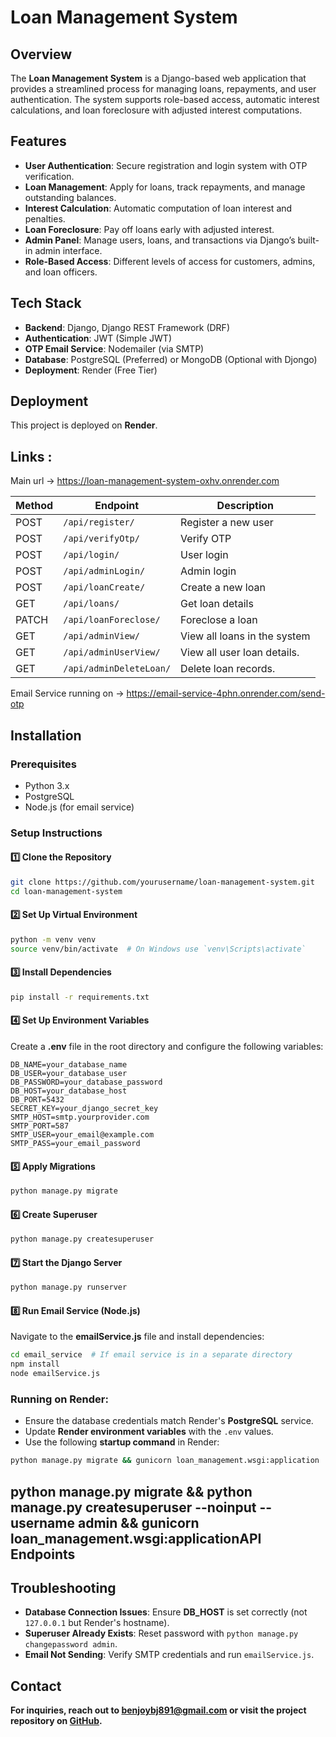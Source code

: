 # Loan Management System

## Overview

The **Loan Management System** is a Django-based web application that provides a streamlined process for managing loans, repayments, and user authentication. The system supports role-based access, automatic interest calculations, and loan foreclosure with adjusted interest computations.

## Features

- **User Authentication**: Secure registration and login system with OTP verification.
- **Loan Management**: Apply for loans, track repayments, and manage outstanding balances.
- **Interest Calculation**: Automatic computation of loan interest and penalties.
- **Loan Foreclosure**: Pay off loans early with adjusted interest.
- **Admin Panel**: Manage users, loans, and transactions via Django’s built-in admin interface.
- **Role-Based Access**: Different levels of access for customers, admins, and loan officers.

## Tech Stack

- **Backend**: Django, Django REST Framework (DRF)
- **Authentication**: JWT (Simple JWT)
- **OTP Email Service**: Nodemailer (via SMTP)
- **Database**: PostgreSQL (Preferred) or MongoDB (Optional with Djongo)
- **Deployment**: Render (Free Tier)

## Deployment

This project is deployed on **Render**.
## Links :
Main url -> https://loan-management-system-oxhv.onrender.com 

| Method | Endpoint                | Description                  |
| ------ | ----------------------- | ---------------------------- |
| POST   | `/api/register/`        | Register a new user          |
| POST   | `/api/verifyOtp/`       | Verify OTP                   |
| POST   | `/api/login/`           | User login                   |
| POST   | `/api/adminLogin/`      | Admin login                  |
| POST   | `/api/loanCreate/`      | Create a new loan            |
| GET    | `/api/loans/`           | Get loan details             |
| PATCH  | `/api/loanForeclose/`   | Foreclose a loan             |
| GET    | `/api/adminView/`       | View all loans in the system |
| GET    | `/api/adminUserView/`   | View all user loan details.  |
| GET    | `/api/adminDeleteLoan/` | Delete loan records.         |

Email Service running on -> https://email-service-4phn.onrender.com/send-otp


## Installation

### **Prerequisites**

- Python 3.x
- PostgreSQL
- Node.js (for email service)

### **Setup Instructions**

#### 1️⃣ Clone the Repository

```sh
git clone https://github.com/yourusername/loan-management-system.git
cd loan-management-system
```

#### 2️⃣ Set Up Virtual Environment

```sh
python -m venv venv
source venv/bin/activate  # On Windows use `venv\Scripts\activate`
```

#### 3️⃣ Install Dependencies

```sh
pip install -r requirements.txt
```

#### 4️⃣ Set Up Environment Variables

Create a **.env** file in the root directory and configure the following variables:

```
DB_NAME=your_database_name
DB_USER=your_database_user
DB_PASSWORD=your_database_password
DB_HOST=your_database_host
DB_PORT=5432
SECRET_KEY=your_django_secret_key
SMTP_HOST=smtp.yourprovider.com
SMTP_PORT=587
SMTP_USER=your_email@example.com
SMTP_PASS=your_email_password
```

#### 5️⃣ Apply Migrations

```sh
python manage.py migrate
```

#### 6️⃣ Create Superuser

```sh
python manage.py createsuperuser
```

#### 7️⃣ Start the Django Server

```sh
python manage.py runserver
```

#### 8️⃣ Run Email Service (Node.js)

Navigate to the **emailService.js** file and install dependencies:

```sh
cd email_service  # If email service is in a separate directory
npm install
node emailService.js
```



### Running on Render:

- Ensure the database credentials match Render's **PostgreSQL** service.
- Update **Render environment variables** with the `.env` values.
- Use the following **startup command** in Render:

```sh
python manage.py migrate && gunicorn loan_management.wsgi:application
```

## python manage.py migrate && python manage.py createsuperuser --noinput --username admin && gunicorn loan\_management.wsgi\:applicationAPI Endpoints


## Troubleshooting

- **Database Connection Issues**: Ensure **DB\_HOST** is set correctly (not `127.0.0.1` but Render's hostname).
- **Superuser Already Exists**: Reset password with `python manage.py changepassword admin`.
- **Email Not Sending**: Verify SMTP credentials and run `emailService.js`.

## Contact

**For inquiries, reach out to **[**benjoybj891@gmail.com**](mailto\:benjoybj891@gmail.com)** or visit the project repository on **[**GitHub**](https://github.com/yourusername/loan-management-system)**.**

